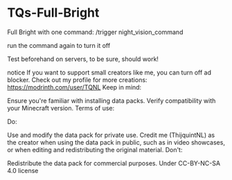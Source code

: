 # TQs-Full-Bright 
Full Bright with one command: /trigger night_vision_command

run the command again to turn it off

Test beforehand on servers, to be sure, should work!

notice
If you want to support small creators like me, you can turn off ad blocker.
Check out my profile for more creations: https://modrinth.com/user/TQNL
Keep in mind:

Ensure you're familiar with installing data packs. Verify compatibility with your Minecraft version.
Terms of use:

Do:

Use and modify the data pack for private use.
Credit me (ThijquintNL) as the creator when using the data pack in public, such as in video showcases, or when editing and redistributing the original material.
Don't:

Redistribute the data pack for commercial purposes.
Under CC-BY-NC-SA 4.0 license

